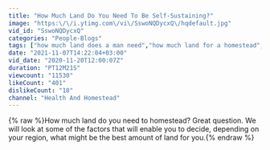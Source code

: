 ```yaml
---
title: "How Much Land Do You Need To Be Self-Sustaining?"
image: "https:\/\/i.ytimg.com\/vi\/SswoNQDycxQ\/hqdefault.jpg"
vid_id: "SswoNQDycxQ"
categories: "People-Blogs"
tags: ["how much land does a man need","how much land for a homestead","how much land do you need for a cow"]
date: "2021-11-07T14:22:04+03:00"
vid_date: "2020-11-20T12:00:07Z"
duration: "PT12M21S"
viewcount: "11530"
likeCount: "401"
dislikeCount: "18"
channel: "Health And Homestead"
---
```

{% raw %}How much land do you need to homestead? Great question. We will look at some of the factors that will enable you to decide, depending on your region, what might be the best amount of land for you.{% endraw %}
